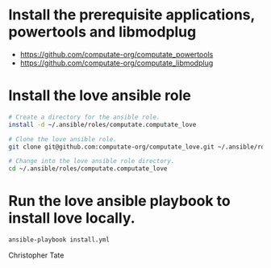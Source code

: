 
# Install the prerequisite applications, powertools and libmodplug

- https://github.com/computate-org/computate_powertools
- https://github.com/computate-org/computate_libmodplug

# Install the love ansible role

```bash
# Create a directory for the ansible role. 
install -d ~/.ansible/roles/computate.computate_love

# Clone the love ansible role. 
git clone git@github.com:computate-org/computate_love.git ~/.ansible/roles/computate.computate_love

# Change into the love ansible role directory. 
cd ~/.ansible/roles/computate.computate_love
```

# Run the love ansible playbook to install love locally. 

```bash
ansible-playbook install.yml
```

Christopher Tate
